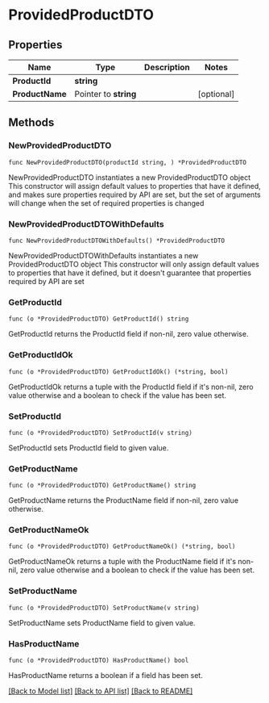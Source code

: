 # ProvidedProductDTO

## Properties

Name | Type | Description | Notes
------------ | ------------- | ------------- | -------------
**ProductId** | **string** |  | 
**ProductName** | Pointer to **string** |  | [optional] 

## Methods

### NewProvidedProductDTO

`func NewProvidedProductDTO(productId string, ) *ProvidedProductDTO`

NewProvidedProductDTO instantiates a new ProvidedProductDTO object
This constructor will assign default values to properties that have it defined,
and makes sure properties required by API are set, but the set of arguments
will change when the set of required properties is changed

### NewProvidedProductDTOWithDefaults

`func NewProvidedProductDTOWithDefaults() *ProvidedProductDTO`

NewProvidedProductDTOWithDefaults instantiates a new ProvidedProductDTO object
This constructor will only assign default values to properties that have it defined,
but it doesn't guarantee that properties required by API are set

### GetProductId

`func (o *ProvidedProductDTO) GetProductId() string`

GetProductId returns the ProductId field if non-nil, zero value otherwise.

### GetProductIdOk

`func (o *ProvidedProductDTO) GetProductIdOk() (*string, bool)`

GetProductIdOk returns a tuple with the ProductId field if it's non-nil, zero value otherwise
and a boolean to check if the value has been set.

### SetProductId

`func (o *ProvidedProductDTO) SetProductId(v string)`

SetProductId sets ProductId field to given value.


### GetProductName

`func (o *ProvidedProductDTO) GetProductName() string`

GetProductName returns the ProductName field if non-nil, zero value otherwise.

### GetProductNameOk

`func (o *ProvidedProductDTO) GetProductNameOk() (*string, bool)`

GetProductNameOk returns a tuple with the ProductName field if it's non-nil, zero value otherwise
and a boolean to check if the value has been set.

### SetProductName

`func (o *ProvidedProductDTO) SetProductName(v string)`

SetProductName sets ProductName field to given value.

### HasProductName

`func (o *ProvidedProductDTO) HasProductName() bool`

HasProductName returns a boolean if a field has been set.


[[Back to Model list]](../README.md#documentation-for-models) [[Back to API list]](../README.md#documentation-for-api-endpoints) [[Back to README]](../README.md)


